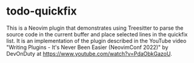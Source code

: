 # todo-quickfix

This is a Neovim plugin that demonstrates using Treesitter
to parse the source code in the current buffer
and place selected lines in the quickfix list.
It is an implementation of the plugin described in the YouTube video
"Writing Plugins - It's Never Been Easier (NeovimConf 2022)" by DevOnDuty
at https://www.youtube.com/watch?v=PdaObkGazoU.
